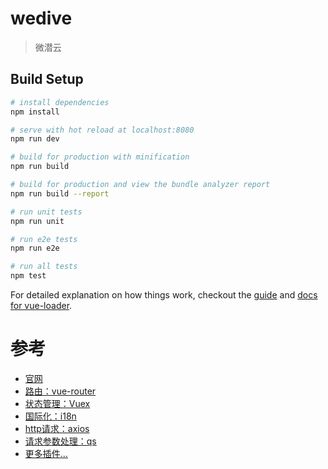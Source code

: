 # wedive

> 微潜云

## Build Setup

``` bash
# install dependencies
npm install

# serve with hot reload at localhost:8080
npm run dev

# build for production with minification
npm run build

# build for production and view the bundle analyzer report
npm run build --report

# run unit tests
npm run unit

# run e2e tests
npm run e2e

# run all tests
npm test
```

For detailed explanation on how things work, checkout the [guide](http://vuejs-templates.github.io/webpack/) and [docs for vue-loader](http://vuejs.github.io/vue-loader).

# 参考

- [官网](https://cn.vuejs.org/)
- [路由：vue-router](https://router.vuejs.org/zh-cn/)
- [状态管理：Vuex](https://vuex.vuejs.org/zh-cn/)
- [国际化：i18n](https://github.com/kazupon/vue-i18n)
- [http请求：axios](https://github.com/mzabriskie/axios)
- [请求参数处理：qs](https://github.com/ljharb/qs)
- [更多插件...](https://github.com/vuejs/awesome-vue#libraries--plugins)

